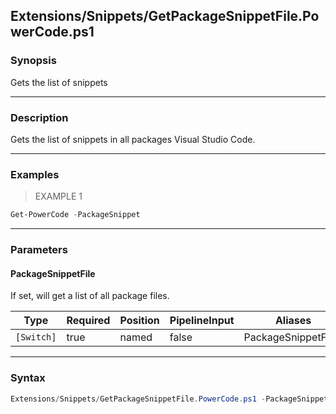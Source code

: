 Extensions/Snippets/GetPackageSnippetFile.PowerCode.ps1
-------------------------------------------------------




### Synopsis
Gets the list of snippets



---


### Description

Gets the list of snippets in all packages Visual Studio Code.



---


### Examples
> EXAMPLE 1

```PowerShell
Get-PowerCode -PackageSnippet
```


---


### Parameters
#### **PackageSnippetFile**

If set, will get a list of all package files.






|Type      |Required|Position|PipelineInput|Aliases            |
|----------|--------|--------|-------------|-------------------|
|`[Switch]`|true    |named   |false        |PackageSnippetFiles|





---


### Syntax
```PowerShell
Extensions/Snippets/GetPackageSnippetFile.PowerCode.ps1 -PackageSnippetFile [<CommonParameters>]
```
